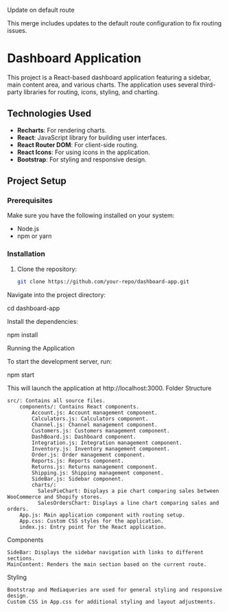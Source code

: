 Update on default route

This merge includes updates to the default route configuration to fix routing issues.

# Dashboard Application

This project is a React-based dashboard application featuring a sidebar, main content area, and various charts. The application uses several third-party libraries for routing, icons, styling, and charting.

## Technologies Used

- **Recharts**: For rendering charts.
- **React**: JavaScript library for building user interfaces.
- **React Router DOM**: For client-side routing.
- **React Icons**: For using icons in the application.
- **Bootstrap**: For styling and responsive design.

## Project Setup

### Prerequisites

Make sure you have the following installed on your system:

- Node.js
- npm or yarn

### Installation

1. Clone the repository:
   ```bash
   git clone https://github.com/your-repo/dashboard-app.git

Navigate into the project directory:

cd dashboard-app

Install the dependencies:


npm install

Running the Application

To start the development server, run:

npm start


This will launch the application at http://localhost:3000.
Folder Structure

    src/: Contains all source files.
        components/: Contains React components.
            Account.js: Account management component.
            Calculators.js: Calculators component.
            Channel.js: Channel management component.
            Customers.js: Customers management component.
            DashBoard.js: Dashboard component.
            Integration.js: Integration management component.
            Inventory.js: Inventory management component.
            Order.js: Order management component.
            Reports.js: Reports component.
            Returns.js: Returns management component.
            Shipping.js: Shipping management component.
            SideBar.js: Sidebar component.
            charts/:
              SalesPieChart: Displays a pie chart comparing sales between WooCommerce and Shopify stores.
              SalesOrdersChart: Displays a line chart comparing sales and orders.
        App.js: Main application component with routing setup.
        App.css: Custom CSS styles for the application.
        index.js: Entry point for the React application.

Components

    SideBar: Displays the sidebar navigation with links to different sections.
    MainContent: Renders the main section based on the current route.
Styling

    Bootstrap and Mediaqueries are used for general styling and responsive design.
    Custom CSS in App.css for additional styling and layout adjustments.
